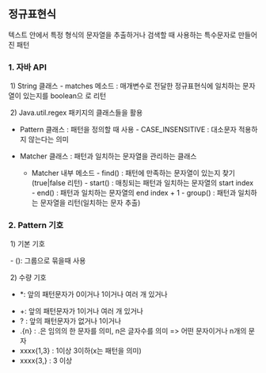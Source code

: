 ## 정규표현식

텍스트 안에서 특정 형식의 문자열을 추출하거나 검색할 때 사용하는 특수문자로 만들어진 패턴

### 1. 자바 API

​	1) String 클래스 - matches 메소드 : 매개변수로 전달한 정규표현식에 일치하는 문자열이 있는지를 boolean으																	로 리턴

​	2) Java.util.regex 패키지의 클래스들을 활용

  - Pattern 클래스 : 패턴을 정의할 때 사용
    		- CASE_INSENSITIVE : 대소문자 적용하지 않는다는 의미

  - Matcher 클래스 : 패턴과 일치하는 문자열을 관리하는 클래스
      - Matcher 내부 메소드
        		- find() : 패턴에 만족하는 문자열이 있는지 찾기 (true|false 리턴)
          		- start() : 매칭되는 패턴과 일치하는 문자열의 start index
            		- end() : 패턴과 일치하는 문자열의 end index + 1
              		- group() : 패턴과 일치하는 문자열을 리턴(일치하는 문자 추출)

### 2. Pattern 기호

​	1) 기본 기호

​	- (): 그룹으로 묶을때 사용

​	2) 수량 기호

- *: 앞의 패턴문자가 0이거나 1이거나 여러 개 있거나

* +: 앞의 패턴문자가 1이거나 여러 개 있거나
* ? : 앞의 패턴문자가 없거나 1이거나
* .{n} : .은 임의의 한 문자를 의미, n은 글자수를 의미 => 어떤 문자이거나 n개의 문자
* xxxx{1,3} : 1이상 3이하(x는 패턴을 의미)
* xxxx{3,} : 3 이상
